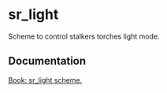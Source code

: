 # sr_light

Scheme to control stalkers torches light mode.

## Documentation

[Book: sr_light scheme.](https://xray-forge.github.io/stalker-xrf-book/script_engine/schemes/sr_light.html)
